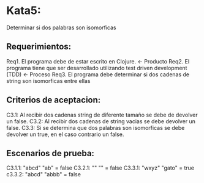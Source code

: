 # Kata5: 
Determinar si dos palabras son isomorficas

## Requerimientos:
Req1. El programa debe de estar escrito en Clojure. <- Producto
Req2. El programa tiene que ser desarrollado utilizando test driven development (TDD) <- Proceso
Req3. El programa debe determinar si dos cadenas de string son isomorficas entre ellas

## Criterios de aceptacion:
C3.1: Al recibir dos cadenas string de diferente tamaño se debe de devolver un false.
C3.2: Al recibir dos cadenas de string vacias se debe devolver un false.
C3.3: Si se determina que dos palabras son isomorficas se debe devolver un true, en el caso contrario un false.

## Escenarios de prueba: 
C3.1.1: "abcd" "ab" = false 
C3.2.1: "" "" = false
C3.3.1: "wxyz" "gato" = true
c3.3.2: "abcd" "abbb" = false
